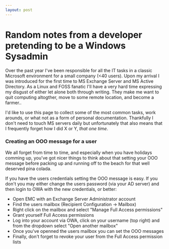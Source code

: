 ```yaml
---
layout: post
---
```


# Random notes from a developer pretending to be a Windows Sysadmin

Over the past year I've been responsible for all the IT tasks in a classic Microsoft environment for a small company (<40 users).
Upon my arrival I was introduced for the first time to MS Exchange Server and MS Active Directory. As a Linux and FOSS
fanatic I'll have a very hard time expressing my disgust of either let alone both through writing. They make me want to quit
computing altogther, move to some remote location, and become a farmer..

I'd like to use this page to collect some of the most common tasks, work arounds, or what not as a form of personal documentation. 
Thankfully I don't need to touch MS servers daily but unfortunately that also means that I frequently forget how I did X or Y, *that
one time*.

### Creating an OOO message for a user

We all forget from time to time, and especially when you have holidays comming up, you've got nicer things to think
about that setting your OOO message before packing up and running off to the beach for that well deserved pina colada.

If you have the users credentials setting the OOO message is easy. If you don't you may either change the users password
(via your AD server) and then login to OWA with the new credentials, or better:

- Open EMC with an Exchange Server Administrator account
- Find the users mailbox (Recipient Configuration -> Mailbox)
- Right click on the mailbox and select "Manage Full Access permissions"
- Grant yourself Full Access permissions
- Log into your account via OWA, click on your username (top right) and from the dropdown select "Open another mailbox"
- Once you've openned the users mailbox you can set the OOO messages
- Finally, don't forget to revoke your user from the Full Access permission lists

